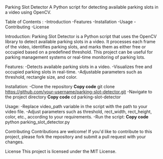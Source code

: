 Parking Slot Detector
A Python script for detecting available parking slots in a video using OpenCV.


Table of Contents :
-Introduction
-Features
-Installation
-Usage
-Contributing
-License

Introduction:
Parking Slot Detector is a Python script that uses the OpenCV library to detect available parking slots in a video. It processes each frame of the video, identifies parking slots, and marks them as either free or occupied based on a predefined threshold. This project can be useful for parking management systems or real-time monitoring of parking lots.

Features:
-Detects available parking slots in a video.
-Visualizes free and occupied parking slots in real-time.
-Adjustable parameters such as threshold, rectangle size, and color.

Installation:
-Clone the repository
**Copy code**
git clone https://github.com/your-username/parking-slot-detector.git
-Navigate to the project directory
**Copy code**
cd parking-slot-detector

Usage:
-Replace video_path variable in the script with the path to your video file.
-Adjust parameters such as threshold, rect_width, rect_height, color, etc., according to your requirements.
-Run the script:
**Copy code**
python parking_slot_detector.py


Contributing
Contributions are welcome! If you'd like to contribute to this project, please fork the repository and submit a pull request with your changes.

License
This project is licensed under the MIT License.
